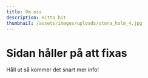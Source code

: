 ```yaml
---
title: Om oss
description: Hitta hit
thumbnail: /assets/images/uploads/stora_holm_4.jpg
---
```

# Sidan håller på att fixas

Håll ut så kommer det snart mer info!